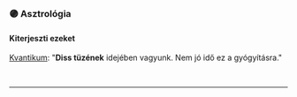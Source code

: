 ### 🟣 Asztrológia

#### Kiterjeszti ezeket

[Kvantikum](../kepzettsegek.szekunder/kvantikum.md): "**Diss tüzének** idejében vagyunk. Nem jó idő ez a gyógyításra."

<br />

---
